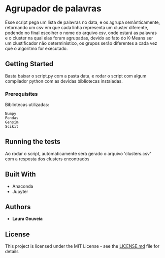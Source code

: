 # Agrupador de palavras

Esse script pega um lista de palavras no data, e os agrupa semânticamente, retornando um csv em que cada linha representa um cluster diferente, podendo no final escolher o nome do arquivo csv, onde estará as palavras e o cluster na qual elas foram agrupadas, devido ao fato do K-Means ser um clustificador não determinístico, os grupos serão diferentes a cada vez que o algoritmo for executado. 
 
## Getting Started

Basta baixar o script.py com a pasta data, e rodar o script com algum compilador python com as devidas bibliotecas instaladas.

### Prerequisites

Bibliotecas utilizadas:
```
Numpy  
Pandas  
Gensim  
Scikit  
```

## Running the tests

Ao rodar o script, automaticamente será gerado o arquivo 'clusters.csv' com a resposta dos clusters encontrados

## Built With

* Anaconda
* Jupyter


## Authors

* **Laura Gouveia** 

## License

This project is licensed under the MIT License - see the [LICENSE.md](LICENSE.md) file for details


